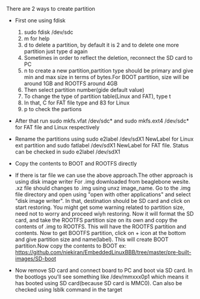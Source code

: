 There are 2 ways to create partition

* First one using fdisk
    1. sudo fdisk /dev/sdc
    2. m for help
    3. d to delete a partition, by default it is 2 and to delete one more partition just type d again
    4. Sometimes in order to reflect the deletion, reconnect the SD card to PC
    5. n to create a new partition,partition type should be primary and give min and max size in terms of bytes.For BOOT partition, size will be around 1GB and ROOTFS around 4GB
    6. Then select partition number(gide default value)
    7. To change the type of partition table(Linux and FAT), type t
    8. In that, C for FAT file type and 83 for Linux
    9. p to check the partions

* After that run sudo mkfs.vfat /dev/sdc* and sudo mkfs.ext4 /dev/sdc* for FAT file and Linux respectively

* Rename the partitions using sudo e2label /dev/sdX1 NewLabel for Linux ext partition and sudo fatlabel /dev/sdX1 NewLabel for FAT file. Status can be checked in sudo e2label /dev/sdX1

* Copy the contents to BOOT and ROOTFS directly

* If there is tar file we can use the above approach.The other approach is using disk image writer For .img downloaded from beaglebone wesite. .xz file should changes to .img using unxz image_name. Go to the .img file directory and open using "open with other applications" and select "disk image writer". In that, destination should be SD card and click on start restoring. You might get some warning related to partition size, need not to worry and proceed wiyh restoring. Now it will format the SD card, and take the ROOTFS partition size on its own and copy the contents of .img to ROOTFS. This will have the ROOTFS partition and contents. Now to get BOOTFS partition, click on + icon at the bottom and give partition size and name(label). This will create BOOT partition.Now copy the contents to BOOT ex: https://github.com/niekiran/EmbeddedLinuxBBB/tree/master/pre-built-images/SD-boot

* Now remove SD card and connect board to PC and boot via SD card. In the bootlogs you'll see something like /dev/mmxxx0p1 which means it has booted using SD card(because SD card is MMC0). Can also be checked using lsblk command in the target